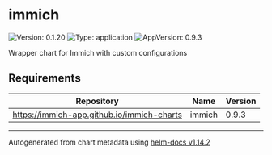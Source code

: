 # immich

![Version: 0.1.20](https://img.shields.io/badge/Version-0.1.20-informational?style=flat-square) ![Type: application](https://img.shields.io/badge/Type-application-informational?style=flat-square) ![AppVersion: 0.9.3](https://img.shields.io/badge/AppVersion-0.9.3-informational?style=flat-square)

Wrapper chart for Immich with custom configurations

## Requirements

| Repository | Name | Version |
|------------|------|---------|
| https://immich-app.github.io/immich-charts | immich | 0.9.3 |

----------------------------------------------
Autogenerated from chart metadata using [helm-docs v1.14.2](https://github.com/norwoodj/helm-docs/releases/v1.14.2)

